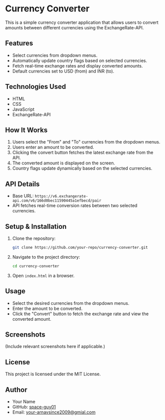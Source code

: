 # Currency Converter

This is a simple currency converter application that allows users to convert amounts between different currencies using the ExchangeRate-API.

## Features

- Select currencies from dropdown menus.
- Automatically update country flags based on selected currencies.
- Fetch real-time exchange rates and display converted amounts.
- Default currencies set to USD (from) and INR (to).

## Technologies Used

- HTML
- CSS
- JavaScript
- ExchangeRate-API

## How It Works

1. Users select the "From" and "To" currencies from the dropdown menus.
2. Users enter an amount to be converted.
3. Clicking the convert button fetches the latest exchange rate from the API.
4. The converted amount is displayed on the screen.
5. Country flags update dynamically based on the selected currencies.

## API Details

- Base URL: `https://v6.exchangerate-api.com/v6/166d0bec11590445a1efbecd/pair`
- API fetches real-time conversion rates between two selected currencies.

## Setup & Installation

1. Clone the repository:
   ```sh
   git clone https://github.com/your-repo/currency-converter.git
   ```
2. Navigate to the project directory:
   ```sh
   cd currency-converter
   ```
3. Open `index.html` in a browser.

## Usage

- Select the desired currencies from the dropdown menus.
- Enter the amount to be converted.
- Click the "Convert" button to fetch the exchange rate and view the converted amount.

## Screenshots

(Include relevant screenshots here if applicable.)

## License

This project is licensed under the MIT License.

## Author

- Your Name
- GitHub: [space-guy01](https://github.com/space-guy01)
- Email: your-arnavsince2009@gmial.com
